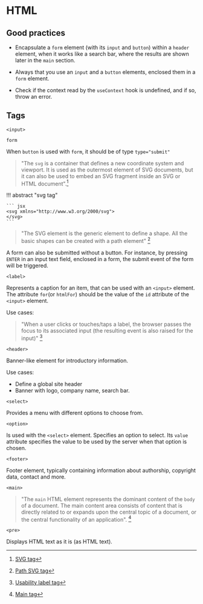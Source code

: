 # HTML

## Good practices
* Encapsulate a `form` element (with its `input` and `button`) within a `header` element, when it works like a search bar, where the results are shown later in the `main` section.

* Always that you use an `input` and a `button` elements, enclosed them in a `form` element.

* Check if the context read by the `useContext` hook is undefined, and if so, throw an error.

## Tags

`<input>`

`form` 

When `button` is used with `form`, it should be of type `type="submit"`

 > "The `svg` is a container that defines a new coordinate system and viewport. It is used as the outermost element of SVG documents, but it can also be used to embed an SVG fragment inside an SVG or HTML document".[^3]

!!! abstract "svg tag"

    ``` jsx
    <svg xmlns="http://www.w3.org/2000/svg">
    </svg>
    ```

 > "The <path> SVG element is the generic element to define a shape. All the basic shapes can be created with a path element" [^4]

A form can also be submitted without a button. For instance, by pressing `ENTER` in an input text field, enclosed in a form, the submit event of the form will be triggered.


[^3]: [SVG tag](https://developer.mozilla.org/en-US/docs/Web/SVG/Element/svg)

[^4]: [Path SVG tag](https://developer.mozilla.org/en-US/docs/Web/SVG/Element/path)

`<label>`

Represents a caption for an item, that can be used with an `<input>` element. The attribute `for`(or `htmlFor`) should be the value of the `id` attribute of the `<input>` element.


Use cases:
 > "When a user clicks or touches/taps a label, the browser passes the focus to its associated input (the resulting event is also raised for the input)" [^5] 

[^5]: [Usability label tag](https://developer.mozilla.org/en-US/docs/Web/HTML/Element/label)

`<header>`

Banner-like element for introductory information.

Use cases:
 * Define a global site header
 * Banner with logo, company name, search bar.

`<select>`

Provides a menu with different options to choose from.

`<option>`

Is used with the `<select>` element. Specifies an option to select. Its `value` attribute specifies the value to be used by the server when that option is chosen.

`<footer>`

Footer element, typically containing information about authorship, copyright data, contact and more.

`<main>`

 >"The `main` HTML element represents the dominant content of the `body` of a document. The main content area consists of content that is directly related to or expands upon the central topic of a document, or the central functionality of an application". [^8]

 [^8]: [Main tag](https://developer.mozilla.org/en-US/docs/Web/HTML/Element/main)

 `<pre>`

 Displays HTML text as it is (as HTML text).